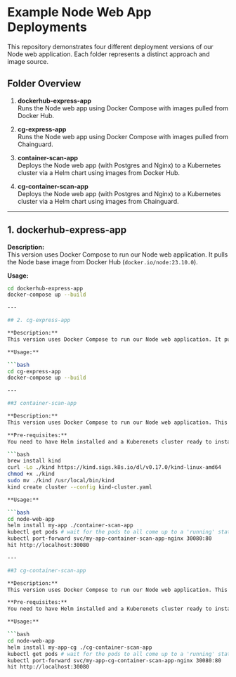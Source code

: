 # Example Node Web App Deployments

This repository demonstrates four different deployment versions of our Node web application. Each folder represents a distinct approach and image source.

## Folder Overview

1. **dockerhub-express-app**  
   Runs the Node web app using Docker Compose with images pulled from Docker Hub.

2. **cg-express-app**  
   Runs the Node web app using Docker Compose with images pulled from Chainguard.

3. **container-scan-app**  
   Deploys the Node web app (with Postgres and Nginx) to a Kubernetes cluster via a Helm chart using images from Docker Hub.

4. **cg-container-scan-app**  
   Deploys the Node web app (with Postgres and Nginx) to a Kubernetes cluster via a Helm chart using images from Chainguard.

---

## 1. dockerhub-express-app

**Description:**  
This version uses Docker Compose to run our Node web application. It pulls the Node base image from Docker Hub (`docker.io/node:23.10.0`).

**Usage:**

```bash
cd dockerhub-express-app
docker-compose up --build

---

## 2. cg-express-app

**Description:**  
This version uses Docker Compose to run our Node web application. It pulls the Node base image from Chainguard (`cgr.dev/chainguard-private node:23.10.0`).

**Usage:**

```bash
cd cg-express-app
docker-compose up --build

---

##3 container-scan-app

**Description:**  
This version uses Docker Compose to run our Node web application. This deploys the set of postgres, nginx, and node from Docker Hub - you can see this in the values.yaml file.

**Pre-requisites:**
You need to have Helm installed and a Kuberenets cluster ready to install the Helm chart in this directory. You can run this using Kind and follow these instructions to get a Kind Kuberentes cluster up and running

```bash
brew install kind
curl -Lo ./kind https://kind.sigs.k8s.io/dl/v0.17.0/kind-linux-amd64
chmod +x ./kind
sudo mv ./kind /usr/local/bin/kind
kind create cluster --config kind-cluster.yaml

**Usage:**

```bash
cd node-web-app
helm install my-app ./container-scan-app
kubectl get pods # wait for the pods to all come up to a 'running' state
kubectl port-forward svc/my-app-container-scan-app-nginx 30080:80
hit http://localhost:30080

---

##3 cg-container-scan-app

**Description:**  
This version uses Docker Compose to run our Node web application. This deploys the set of postgres, nginx, and node from Chainguards image registry - you can see this in the values.yaml file.

**Pre-requisites:**
You need to have Helm installed and a Kuberenets cluster ready to install the Helm chart in this directory.

**Usage:**

```bash
cd node-web-app
helm install my-app-cg ./cg-container-scan-app
kubectl get pods # wait for the pods to all come up to a 'running' state
kubectl port-forward svc/my-app-cg-container-scan-app-nginx 30080:80
hit http://localhost:30080